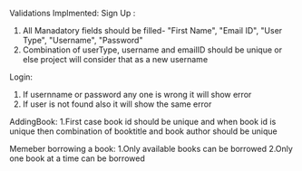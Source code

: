 Validations Implmented:
Sign Up : 
1. All Manadatory fields should be filled- "First Name", "Email ID", "User Type", "Username", "Password" 
2. Combination of userType, username and emailID should be unique or else project will consider that as a new username

Login:
1. If usernname or password any one is wrong it will show error
2. If user is not found also it will show the same error

AddingBook:
1.First case book id should be unique and when book id is unique then combination of booktitle and book author should be unique

Memeber borrowing a book:
1.Only available books can be borrowed
2.Only one book at a time can be borrowed
